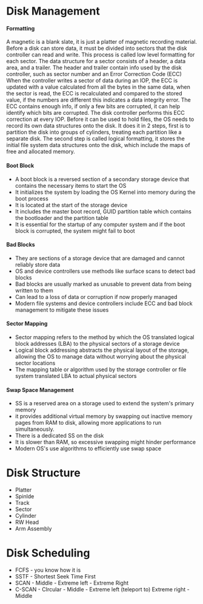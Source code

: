 # Disk Management

#### Formatting
A magnetic is a blank slate, it is just a platter of magnetic recording material. Before a disk can store data, it must be divided into sectors that the disk controller can read and write. This process is called low level formatting for each sector. The data structure for a sector consists of a header, a data area, and a trailer. The header and trailer contain info used by the disk controller, such as sector number and an Error Correction Code (ECC)
When the controller writes a sector of data during an IOP, the ECC is updated with a value calculated from all the bytes in the same data, when the sector is read, the ECC is recalculated and compared to the stored value, if the numbers are different this indicates a data integrity error. The ECC contains enough info, if only a few bits are corrupted, it can help identify which bits are corrupted. The disk controller performs this ECC correction at every IOP.
Before it can be used to hold files, the OS needs to record its own data structures onto the disk. It does it in 2 steps, first is to partition the disk into groups of cylinders, treating each partition like a separate disk. The second step is called logical formatting, it stores the initial file system data structures onto the disk, which include the maps of free and allocated memory.

#### Boot Block
- A boot block is a reversed section of a secondary storage device that contains the necessary items to start the OS
- It initializes the system by loading the OS Kernel into memory during the boot process
- It is located at the start of the storage device
- It includes the master boot record, GUID partition table which contains the bootloader and the partition table
- It is essential for the startup of any computer system and if the boot block is corrupted, the system might fail to boot

#### Bad Blocks
- They are sections of a storage device that are damaged and cannot reliably store data
- OS and device controllers use methods like surface scans to detect bad blocks
- Bad blocks are usually marked as unusable to prevent data from being written to them
- Can lead to a loss of data or corruption if now properly managed
- Modern file systems and device controllers include ECC and bad block management to mitigate these issues

#### Sector Mapping
- Sector mapping refers to the method by which the OS translated logical block addresses (LBA) to the physical sectors of a storage device
- Logical block addressing abstracts the physical layout of the storage, allowing the OS to manage data without worrying about the physical sector locations
- The mapping table or algorithm used by the storage controller or file system translated LBA to actual physical sectors

#### Swap Space Management
- SS is a reserved area on a storage used to extend the system's primary memory
- it provides additional virtual memory by swapping out inactive memory pages from RAM to disk, allowing more applications to run simultaneously.
- There is a dedicated SS on the disk
- It is slower than RAM, so excessive swapping might hinder performance
- Modern OS's use algorithms to efficiently use swap space


# Disk Structure

- Platter
- Spinlde
- Track
- Sector
- Cylinder
- RW Head
- Arm Assembly

# Disk Scheduling

- FCFS - you know how it is
- SSTF - Shortest Seek Time First
- SCAN - Middle - Extreme left - Extreme Right
- C-SCAN - CIrcular - Middle - Extreme left (teleport to) Extreme right - Middle